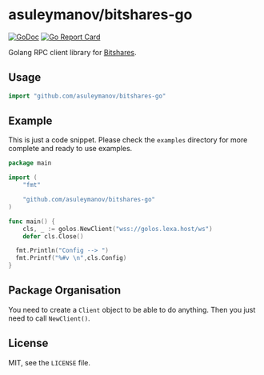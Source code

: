 # asuleymanov/bitshares-go

[![GoDoc](https://godoc.org/github.com/asuleymanov/bitshares-go?status.svg)](https://godoc.org/github.com/asuleymanov/bitshares-go)
[![Go Report Card](https://goreportcard.com/badge/github.com/asuleymanov/bitshares-go)](https://goreportcard.com/report/github.com/asuleymanov/bitshares-go)

Golang RPC client library for [Bitshares](https://bitshares.org/).

## Usage

```go
import "github.com/asuleymanov/bitshares-go"
```


## Example

This is just a code snippet. Please check the `examples` directory
for more complete and ready to use examples.

```go
package main

import (
	"fmt"

	"github.com/asuleymanov/bitshares-go"
)

func main() {
	cls, _ := golos.NewClient("wss://golos.lexa.host/ws")
	defer cls.Close()

  fmt.Println("Config --> ")
  fmt.Printf("%#v \n",cls.Config)
}
```

## Package Organisation


You need to create a `Client` object to be able to do anything.
Then you just need to call `NewClient()`.


## License

MIT, see the `LICENSE` file.
